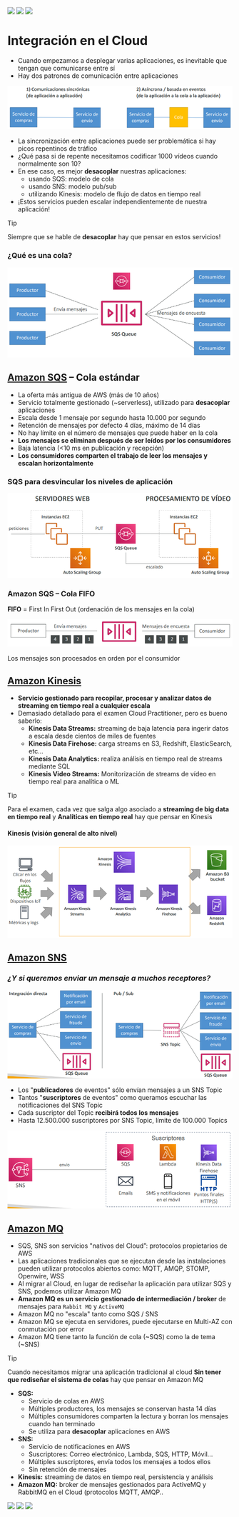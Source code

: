 [![](https://img.shields.io/badge/<-FF4859?style=for-the-badge)](../10_Get_Advantage_Of_Cloud/README.md)
[![](https://img.shields.io/badge/CONTENT_TABLE-175074?style=for-the-badge)](../README.md)
[![](https://img.shields.io/badge/>-FF4859?style=for-the-badge)](../12_Cloud_Monitorization/README.md)

# Integración en el Cloud
- Cuando empezamos a desplegar varias aplicaciones, es inevitable que tengan que comunicarse entre sí
- Hay dos patrones de comunicación entre aplicaciones

![](./assets/apps-patterns.png)

- La sincronización entre aplicaciones puede ser problemática si hay picos repentinos de tráfico
- ¿Qué pasa si de repente necesitamos codificar 1000 vídeos cuando normalmente son 10?
- En ese caso, es mejor **desacoplar** nuestras aplicaciones:
    - usando SQS: modelo de cola
    - usando SNS: modelo pub/sub
    - utilizando Kinesis: modelo de flujo de datos en tiempo real
- ¡Estos servicios pueden escalar independientemente de nuestra aplicación!

> [!TIP]
> Siempre que se hable de **desacoplar** hay que pensar en estos servicios!

### ¿Qué es una cola?

![](./assets/queue-ex.png)

## [Amazon SQS](https://aws.amazon.com/sqs) – Cola estándar
- La oferta más antigua de AWS (más de 10 años)
- Servicio totalmente gestionado (~serverless), utilizado para **desacoplar** aplicaciones
- Escala desde 1 mensaje por segundo hasta 10.000 por segundo
- Retención de mensajes por defecto 4 días, máximo de 14 días
- No hay límite en el número de mensajes que puede haber en la cola
- **Los mensajes se eliminan después de ser leídos por los consumidores**
- Baja latencia (<10 ms en publicación y recepción)
- **Los consumidores comparten el trabajo de leer los mensajes y escalan horizontalmente**

### SQS para desvincular los niveles de aplicación

![](./assets/sqs-ex.png)

### Amazon SQS – Cola FIFO
**FIFO** = First In First Out (ordenación de los mensajes en la cola)

![](./assets/sqs-fifo.png)

Los mensajes son procesados en orden por el consumidor

## [Amazon Kinesis](https://aws.amazon.com/kinesis)
- **Servicio gestionado para recopilar, procesar y analizar datos de streaming en tiempo real a cualquier escala**
- Demasiado detallado para el examen Cloud Practitioner, pero es bueno saberlo:
    - **Kinesis Data Streams:** streaming de baja latencia para ingerir datos a escala desde cientos de miles de fuentes
    - **Kinesis Data Firehose:** carga streams en S3, Redshift, ElasticSearch, etc...
    - **Kinesis Data Analytics:** realiza análisis en tiempo real de streams mediante SQL
    - **Kinesis Video Streams:** Monitorización de streams de vídeo en tiempo real para analítica o ML

> [!TIP]
> Para el examen, cada vez que salga algo asociado a **streaming de big data en tiempo real** y **Analíticas en tiempo real** hay que pensar en Kinesis

#### Kinesis (visión general de alto nivel)
![](./assets/kinesis-ex.png)

## [Amazon SNS](https://aws.amazon.com/sns)
### *¿Y si queremos enviar un mensaje a muchos receptores?*
![](./assets/sns-solving.png)

- Los "**publicadores** de eventos" sólo envían mensajes a un SNS Topic
- Tantos "**suscriptores** de eventos" como queramos escuchar las notificaciones del SNS Topic
- Cada suscriptor del Topic **recibirá todos los mensajes**
- Hasta 12.500.000 suscriptores por SNS Topic, límite de 100.000 Topics

![](./assets/sns-ex.png)

## [Amazon MQ](https://aws.amazon.com/amazon-mq)
- SQS, SNS son servicios "nativos del Cloud”: protocolos propietarios de AWS
- Las aplicaciones tradicionales que se ejecutan desde las instalaciones pueden utilizar protocolos abiertos como: MQTT, AMQP, STOMP, Openwire, WSS
- Al migrar al Cloud, en lugar de rediseñar la aplicación para utilizar SQS y SNS, podemos utilizar Amazon MQ
- **Amazon MQ es un servicio gestionado de intermediación / broker** de mensajes para `Rabbit MQ` y `ActiveMQ`
- Amazon MQ no "escala" tanto como SQS / SNS
- Amazon MQ se ejecuta en servidores, puede ejecutarse en Multi-AZ con conmutación por error
- Amazon MQ tiene tanto la función de cola (~SQS) como la de tema (~SNS)

> [!TIP]
> Cuando necesitamos migrar una aplicación tradicional al cloud **Sin tener que rediseñar el sistema de colas** hay que pensar en Amazon MQ

- **SQS:**
    - Servicio de colas en AWS
    - Múltiples productores, los mensajes se conservan hasta 14 días
    - Múltiples consumidores comparten la lectura y borran los mensajes cuando han terminado
    - Se utiliza para **desacoplar** aplicaciones en AWS
- **SNS:**
    - Servicio de notificaciones en AWS
    - Suscriptores: Correo electrónico, Lambda, SQS, HTTP, Móvil...
    - Múltiples suscriptores, envía todos los mensajes a todos ellos
    - Sin retención de mensajes
- **Kinesis:** streaming de datos en tiempo real, persistencia y análisis
- **Amazon MQ:** broker de mensajes gestionados para ActiveMQ y RabbitMQ en el Cloud (protocolos MQTT, AMQP..

[![](https://img.shields.io/badge/<-FF4859?style=for-the-badge)](../10_Get_Advantage_Of_Cloud/README.md)
[![](https://img.shields.io/badge/CONTENT_TABLE-175074?style=for-the-badge)](../README.md)
[![](https://img.shields.io/badge/>-FF4859?style=for-the-badge)](../12_Cloud_Monitorization/README.md)